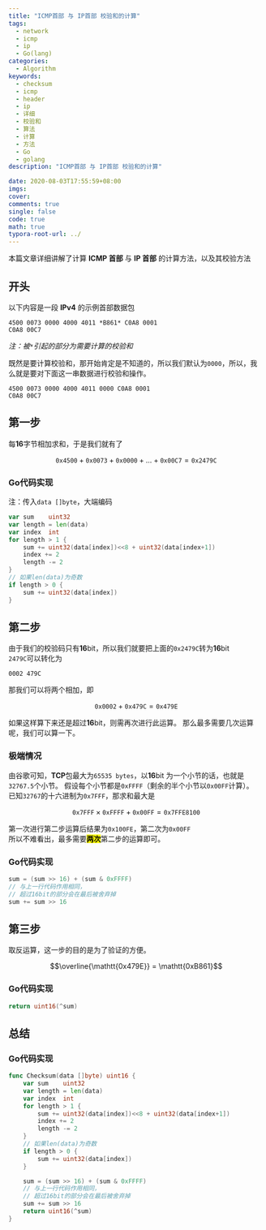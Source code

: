 ```yaml
---
title: "ICMP首部 与 IP首部 校验和的计算"
tags:
  - network
  - icmp
  - ip
  - Go(lang)
categories:
  - Algorithm
keywords:
  - checksum
  - icmp
  - header
  - ip
  - 详细
  - 校验和
  - 算法
  - 计算
  - 方法
  - Go
  - golang
description: "ICMP首部 与 IP首部 校验和的计算"

date: 2020-08-03T17:55:59+08:00
imgs:
cover:
comments: true
single: false
code: true
math: true
typora-root-url: ../
---
```


本篇文章详细讲解了计算 **ICMP 首部** 与 **IP 首部** 的计算方法，以及其校验方法

<!--more-->

## 开头

以下内容是一段 **IPv4** 的示例首部数据包

```hex
4500 0073 0000 4000 4011 *B861* C0A8 0001
C0A8 00C7
```
_注：被`*`引起的部分为需要计算的校验和_

既然是要计算校验和，那开始肯定是不知道的，所以我们默认为`0000`，所以，我么就是要对下面这一串数据进行校验和操作。

```hex
4500 0073 0000 4000 4011 0000 C0A8 0001
C0A8 00C7
```

## 第一步

每**16**字节相加求和，于是我们就有了   

$$\mathtt{0x4500}+\mathtt{0x0073}+\mathtt{0x0000}+...+\mathtt{0x00C7}=\mathtt{0x2479C}$$  

### **Go**代码实现

注：传入`data []byte`，大端编码

```go
var	sum    uint32
var	length = len(data)
var	index  int
for length > 1 {
	sum += uint32(data[index])<<8 + uint32(data[index+1])
	index += 2
	length -= 2
}
// 如果len(data)为奇数
if length > 0 {
	sum += uint32(data[index])
}
```

## 第二步

由于我们的校验码只有**16**bit，所以我们就要把上面的$\mathtt{0x2479C}$转为**16**bit  
`2479C`可以转化为

```
0002 479C
```

那我们可以将两个相加，即   

$$\mathtt{0x0002}+\mathtt{0x479C}=\mathtt{0x479E}$$  

如果这样算下来还是超过**16**bit，则需再次进行此运算。
那么最多需要几次运算呢，我们可以算一下。

### 极端情况

由谷歌可知，**TCP**包最大为`65535 bytes`，以**16**bit 为一个小节的话，也就是`32767.5`个小节。
假设每个小节都是$\mathtt{0xFFFF}$（剩余的半个小节以$\mathtt{0x00FF}$计算）。  
已知`32767`的十六进制为$\mathtt{0x7FFF}$，那求和最大是
  
$$\mathtt{0x7FFF}\times{}\mathtt{0xFFFF}+\mathtt{0x00FF}=\mathtt{0x7FFE8100}
$$

第一次进行第二步运算后结果为$\mathtt{0x100FE
}$，第二次为$\mathtt{0x00FF}$  
所以不难看出，最多需要<mark>**两次**</mark>第二步的运算即可。

### **Go**代码实现

```go
sum = (sum >> 16) + (sum & 0xFFFF)
// 与上一行代码作用相同，
// 超过16bit的部分会在最后被舍弃掉
sum += sum >> 16
```

## 第三步

取反运算，这一步的目的是为了验证的方便。  

$$\overline{\mathtt{0x479E}} = \mathtt{0xB861}$$

### **Go**代码实现

```go
return uint16(^sum)
```

## 总结

### **Go**代码实现

```go
func Checksum(data []byte) uint16 {
    var	sum    uint32
    var	length = len(data)
    var	index  int
    for length > 1 {
    	sum += uint32(data[index])<<8 + uint32(data[index+1])
    	index += 2
    	length -= 2
    }
    // 如果len(data)为奇数
    if length > 0 {
    	sum += uint32(data[index])
    }

    sum = (sum >> 16) + (sum & 0xFFFF)
    // 与上一行代码作用相同，
    // 超过16bit的部分会在最后被舍弃掉
    sum += sum >> 16
    return uint16(^sum)
}
```